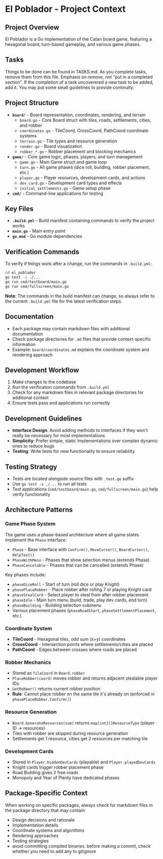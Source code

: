 # El Poblador - Project Context

## Project Overview
El Poblador is a Go implementation of the Catan board game, featuring a hexagonal board, turn-based gameplay, and various game phases.

## Tasks
Things to be done can be found in TASKS.md. As you complete tasks, remove them from this file. Emphasis on _remove_, not "put in a completed section".
If the completion of a task uncoverered a new task to be added, add it. You may put some small guidelines to provide continuity.

## Project Structure
- **`board/`** - Board representation, coordinates, rendering, and terrain
  - `board.go` - Core Board struct with tiles, roads, settlements, cities, and robber
  - `coordinates.go` - TileCoord, CrossCoord, PathCoord coordinate systems
  - `terrain.go` - Tile types and resource generation
  - `render.go` - Board visualization
  - `robber_*.go` - Robber placement and blocking mechanics
- **`game/`** - Core game logic, phases, players, and turn management  
  - `game.go` - Main Game struct and game loop
  - `turn.go` - All game phases (dice roll, building, robber placement, etc.)
  - `player.go` - Player resources, development cards, and actions
  - `dev_card.go` - Development card types and effects
  - `initial_settlements.go` - Game setup phase
- **`cmd/`** - Command-line applications for testing

## Key Files
- **`.build.yml`** - Build manifest containing commands to verify the project works
- **`main.go`** - Main entry point
- **`go.mod`** - Go module dependencies

## Verification Commands
To verify if things work after a change, run the commands in `.build.yml`:

```bash
cd el_poblador
go test -v ./...
go run cmd/testboard/main.go
go run cmd/fullscreen/main.go
```

**Note**: The commands in the build manifest can change, so always refer to the current `.build.yml` file for the latest verification steps.

## Documentation
- Each package may contain markdown files with additional documentation
- Check package directories for `.md` files that provide context-specific information
- Example: `board/coordinates.md` explains the coordinate system and rendering approach

## Development Workflow
1. Make changes to the codebase
2. Run the verification commands from `.build.yml`
3. Check for any markdown files in relevant package directories for additional context
4. Ensure tests pass and applications run correctly

## Development Guidelines
- **Interface Design**: Avoid adding methods to interfaces if they won't really be necessary for most implementations
- **Simplicity**: Prefer simple, static implementations over complex dynamic ones to reduce bugs
- **Testing**: Write tests for new functionality to ensure reliability

## Testing Strategy
- Tests are located alongside source files with `_test.go` suffix
- Use `go test -v ./...` to run all tests
- Test applications (`cmd/testboard/main.go`, `cmd/fullscreen/main.go`) help verify functionality

## Architecture Patterns

### Game Phase System
The game uses a phase-based architecture where all game states implement the `Phase` interface:
- `Phase` - Base interface with `Confirm()`, `MoveCursor()`, `BoardCursor()`, `HelpText()`
- `PhaseWithMenu` - Phases that show selection menus (extends Phase)
- `PhaseCancelable` - Phases that can be cancelled (extends Phase)

Key phases include:
- `phaseDiceRoll` - Start of turn (roll dice or play Knight)
- `phasePlaceRobber` - Place robber after rolling 7 or playing Knight card
- `phaseStealCard` - Select player to steal from after robber placement
- `phaseIdle` - Main turn menu (build, trade, play dev cards, end turn)
- `phaseBuilding` - Building selection submenu
- Various placement phases (`phaseRoadStart`, `phaseSettlementPlacement`, etc.)

### Coordinate System
- **TileCoord** - Hexagonal tiles, odd sum (x+y) coordinates
- **CrossCoord** - Intersection points where settlements/cities are placed
- **PathCoord** - Edges between crosses where roads are placed

### Robber Mechanics
- Stored as `TileCoord` in `Board.robber`
- `PlaceRobber(coord)` moves robber and returns adjacent stealable player IDs
- `GetRobber()` returns current robber position
- **Rule**: Cannot place robber on the same tile it's already on (enforced in `phasePlaceRobber.Confirm()`)

### Resource Generation
- `Board.GenerateResources(sum)` returns `map[int][]ResourceType` (player ID -> resources)
- Tiles with robber are skipped during resource generation
- Settlements get 1 resource, cities get 2 resources per matching tile

### Development Cards
- Stored in `Player.hiddenDevCards` (playable) and `Player.playedDevCards`
- Knight cards trigger robber placement phase
- Road Building gives 2 free roads
- Monopoly and Year of Plenty have dedicated phases

## Package-Specific Context
When working on specific packages, always check for markdown files in the package directory that may contain:
- Design decisions and rationale
- Implementation details
- Coordinate systems and algorithms
- Rendering approaches
- Testing strategies
- avoid committing compiled binaries. before making a commit, check whether you need to add any to gitignore